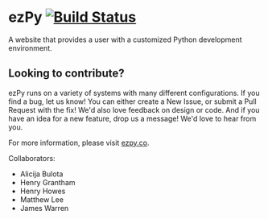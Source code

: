# ezPy [![Build Status](https://travis-ci.org/ezPy-co/ezpy.svg?branch=master)](https://travis-ci.org/ezPy-co/ezpy)
A website that provides a user with a customized Python development environment.

## Looking to contribute?
ezPy runs on a variety of systems with many different configurations. If you find a bug, let us know! You can either create a New Issue, or submit a Pull Request with the fix! We'd also love feedback on design or code. And if you have an idea for a new feature, drop us a message! We'd love to hear from you.

For more information, please visit [ezpy.co](http://www.ezpy.co/).

Collaborators: 
* Alicija Bulota
* Henry Grantham
* Henry Howes
* Matthew Lee
* James Warren
